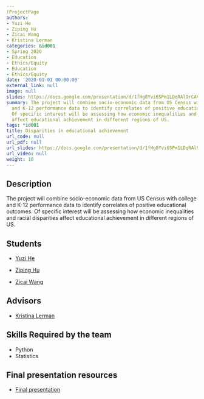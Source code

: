 ```yaml
---
!ProjectPage
authors:
- Yuzi He
- Ziping Hu
- Zicai Wang
- Kristina Lerman
categories: &id001
- Spring 2020
- Education
- Ethics/Equity
- Education
- Ethics/Equity
date: '2020-01-01 00:00:00'
external_link: null
image: null
slides: https://docs.google.com/presentation/d/1fHg8Yvi6SPm1LDqRAl9rCAVH2KGFmhSz/edit?usp=sharing&ouid=116088473370484068569&rtpof=true&sd=true
summary: The project will combine socio-economic data from US Census with college
  and K-12 performance data to identify correlates of positive educational outcomes.
  Of specific interest will be assessing how economic inequalities and racial disparities
  affect educational achievement in different regions of US.
tags: *id001
title: Disparities in educational achievement
url_code: null
url_pdf: null
url_slides: https://docs.google.com/presentation/d/1fHg8Yvi6SPm1LDqRAl9rCAVH2KGFmhSz/edit?usp=sharing&ouid=116088473370484068569&rtpof=true&sd=true
url_video: null
weight: 10
---
```

## Description

The project will combine socio-economic data from US Census with college and K-12 performance data to identify correlates of positive educational outcomes. Of specific interest will be assessing how economic inequalities and racial disparities affect educational achievement in different regions of US.





## Students

* [Yuzi He](../../../author/yuzi-he)

* [Ziping Hu](../../../author/ziping-hu)

* [Zicai Wang](../../../author/zicai-wang)

## Advisors

* [Kristina Lerman](../../../author/kristina-lerman)

## Skills Required by the team


* Python
* Statistics
## Final presentation resources

* [Final presentation](https://docs.google.com/presentation/d/1fHg8Yvi6SPm1LDqRAl9rCAVH2KGFmhSz/edit?usp=sharing&amp;ouid=116088473370484068569&amp;rtpof=true&amp;sd=true)